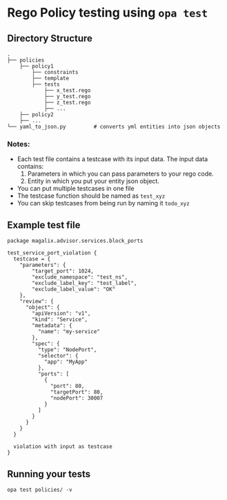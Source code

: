 # Rego Policy testing using `opa test`

## Directory Structure
```
.
├── policies
    ├── policy1
        ├── constraints
        ├── template
        ├── tests
            ├── x_test.rego
            ├── y_test.rego
            ├── z_test.rego
            ├── ...
    ├── policy2
    ├── ...
└── yaml_to_json.py         # converts yml entities into json objects
```

### Notes:
- Each test file contains a testcase with its input data. The input data contains:
    1. Parameters in which you can pass parameters to your rego code.
    2. Entity in which you put your entity json object.
- You can put multiple testcases in one file
- The testcase function should be named as `test_xyz`
- You can skip testcases from being run by naming it `todo_xyz`

## Example test file

```
package magalix.advisor.services.block_ports

test_service_port_violation {
  testcase = {
    "parameters": {
        "target_port": 1024,
        "exclude_namespace": "test_ns",
        "exclude_label_key": "test_label",
        "exclude_label_value": "OK"
    },
    "review": {
      "object": {
        "apiVersion": "v1",
        "kind": "Service",
        "metadata": {
          "name": "my-service"
        },
        "spec": {
          "type": "NodePort",
          "selector": {
            "app": "MyApp"
          },
          "ports": [
            {
              "port": 80,
              "targetPort": 80,
              "nodePort": 30007
            }
          ]
        }
      }
    }
  }
  
  violation with input as testcase
}
```

## Running your tests
`opa test policies/ -v`
